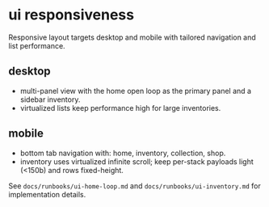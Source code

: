 # ui responsiveness

Responsive layout targets desktop and mobile with tailored navigation and list performance.

## desktop

- multi-panel view with the home open loop as the primary panel and a sidebar inventory.
- virtualized lists keep performance high for large inventories.

## mobile

- bottom tab navigation with: home, inventory, collection, shop.
- inventory uses virtualized infinite scroll; keep per-stack payloads light (<150b) and rows fixed-height.

See `docs/runbooks/ui-home-loop.md` and `docs/runbooks/ui-inventory.md` for implementation details.
